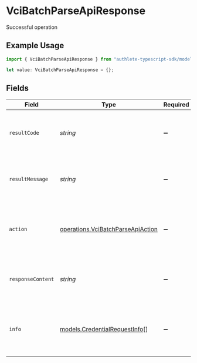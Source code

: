 # VciBatchParseApiResponse

Successful operation

## Example Usage

```typescript
import { VciBatchParseApiResponse } from "authlete-typescript-sdk/models/operations";

let value: VciBatchParseApiResponse = {};
```

## Fields

| Field                                                                                  | Type                                                                                   | Required                                                                               | Description                                                                            |
| -------------------------------------------------------------------------------------- | -------------------------------------------------------------------------------------- | -------------------------------------------------------------------------------------- | -------------------------------------------------------------------------------------- |
| `resultCode`                                                                           | *string*                                                                               | :heavy_minus_sign:                                                                     | The code which represents the result of the API call.                                  |
| `resultMessage`                                                                        | *string*                                                                               | :heavy_minus_sign:                                                                     | A short message which explains the result of the API call.                             |
| `action`                                                                               | [operations.VciBatchParseApiAction](../../models/operations/vcibatchparseapiaction.md) | :heavy_minus_sign:                                                                     | The next action that the batch credential endpoint should take.                        |
| `responseContent`                                                                      | *string*                                                                               | :heavy_minus_sign:                                                                     | The content of the response to the request sender.                                     |
| `info`                                                                                 | [models.CredentialRequestInfo](../../models/credentialrequestinfo.md)[]                | :heavy_minus_sign:                                                                     | Information about the credential requests in the batch credential<br/>request.<br/>    |